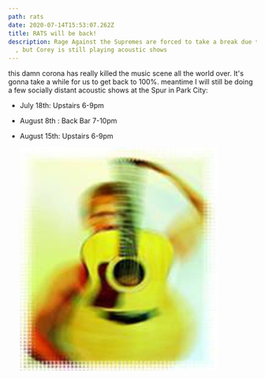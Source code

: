 ```yaml
---
path: rats
date: 2020-07-14T15:53:07.262Z
title: RATS will be back!
description: Rage Against the Supremes are forced to take a break due to Corona
  , but Corey is still playing acoustic shows
---
```

this damn corona has really killed the music scene all the world over.  It's gonna take a while for us to get back to 100%. meantime I will still be doing a few socially distant acoustic shows at the Spur in Park City:

* July  18th: Upstairs 6-9pm
* August 8th : Back Bar 7-10pm
* August 15th: Upstairs 6-9pm

  ![Acoustic ](../assets/guitar_logo.jpg "Acoustic ")